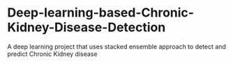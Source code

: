 # Deep-learning-based-Chronic-Kidney-Disease-Detection
A deep learning project that uses stacked ensemble approach to detect and predict Chronic Kidney disease
